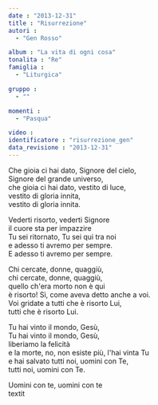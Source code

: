```yaml
---
date : "2013-12-31"
title : "Risurrezione"
autori : 
  - "Gen Rosso"

album : "La vita di ogni cosa"
tonalita : "Re"
famiglia : 
  - "Liturgica"

gruppo : 
  - ""

momenti : 
  - "Pasqua"

video : 
identificatore : "risurrezione_gen"
data_revisione : "2013-12-31"
---
```

  
  
Che gioia ci hai dato, Signore del cielo,  
Signore del grande universo,  
che gioia ci hai dato, vestito di luce,  
vestito di gloria innita,  
vestito di gloria innita.   
  
  
Vederti risorto, vederti Signore  
il cuore sta per impazzire  
Tu sei ritornato, Tu sei qui tra noi  
e adesso ti avremo per sempre.  
E adesso ti avremo per sempre.     
  
  
 Chi cercate, donne, quaggiù,  
chi cercate, donne, quaggiù,  
quello ch'era morto non è qui   
è risorto! Sì, come aveva detto anche a voi.  
Voi gridate a tutti che è risorto Lui,  
tutti che è risorto Lui.   
  
  
 Tu hai vinto il mondo, Gesù,  
Tu hai vinto il mondo, Gesù,  
liberiamo la felicità   
e la morte, no, non esiste più, l'hai vinta Tu   
e hai salvato tutti noi,  uomini con Te,   
tutti noi, uomini con Te.   
  
  
Uomini con te, uomini con te  
textit  
  
  
  
